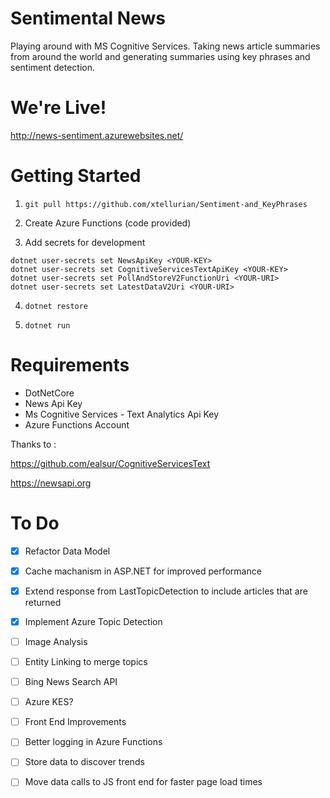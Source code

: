 # Sentimental News
Playing around with MS Cognitive Services. 
Taking news article summaries from around the world and generating summaries using key phrases and sentiment detection.

# We're Live!

http://news-sentiment.azurewebsites.net/

# Getting Started

1) `git pull https://github.com/xtellurian/Sentiment-and_KeyPhrases`

2) Create Azure Functions (code provided)

3) Add secrets for development

```
dotnet user-secrets set NewsApiKey <YOUR-KEY>
dotnet user-secrets set CognitiveServicesTextApiKey <YOUR-KEY>
dotnet user-secrets set PollAndStoreV2FunctionUri <YOUR-URI>
dotnet user-secrets set LatestDataV2Uri <YOUR-URI>
```


4) `dotnet restore`

5) `dotnet run`



# Requirements 

* DotNetCore
* News Api Key
* Ms Cognitive Services - Text Analytics Api Key
* Azure Functions Account

Thanks to :

https://github.com/ealsur/CognitiveServicesText

https://newsapi.org

# To Do

- [x] Refactor Data Model
- [x] Cache machanism in ASP.NET for improved performance
- [x] Extend response from LastTopicDetection to include articles that are returned
- [x] Implement Azure Topic Detection
- [ ] Image Analysis
- [ ] Entity Linking to merge topics
- [ ] Bing News Search API
- [ ] Azure KES?
- [ ] Front End Improvements
- [ ] Better logging in Azure Functions
- [ ] Store data to discover trends
- [ ] Move data calls to JS front end for faster page load times


